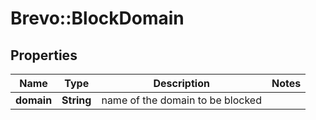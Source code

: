 # Brevo::BlockDomain

## Properties
Name | Type | Description | Notes
------------ | ------------- | ------------- | -------------
**domain** | **String** | name of the domain to be blocked | 


